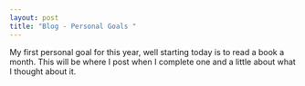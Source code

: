 ```yaml
---
layout: post
title: "Blog - Personal Goals "
---
```

My first personal goal for this year, well starting today is to read a book a month. This will be where I post when I complete one and a little about what I thought about it. 
